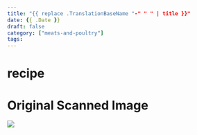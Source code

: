 ```yaml
---
title: "{{ replace .TranslationBaseName "-" " " | title }}"
date: {{ .Date }}
draft: false
category: ["meats-and-poultry"]
tags:
---
```


# recipe

# Original Scanned Image

![](/static/meats-and-poultry/recipe.png)